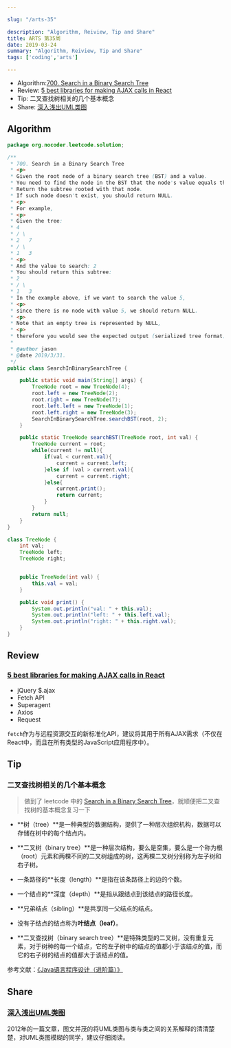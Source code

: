 ```yaml
---

slug: "/arts-35"

description: "Algorithm, Reiview, Tip and Share"
title: ARTS 第35周
date: 2019-03-24
summary: "Algorithm, Reiview, Tip and Share"
tags: ['coding','arts']

---
```


- Algorithm:[700. Search in a Binary Search Tree](https://leetcode.com/problems/search-in-a-binary-search-tree/)
- Review: [5 best libraries for making AJAX calls in React](https://hashnode.com/post/5-best-libraries-for-making-ajax-calls-in-react-cis8x5f7k0jl7th53z68s41k1)
- Tip: 二叉查找树相关的几个基本概念
- Share: [深入浅出UML类图](http://www.uml.org.cn/oobject/201211231.asp)

## Algorithm

```java
package org.nocoder.leetcode.solution;

/**
 * 700. Search in a Binary Search Tree
 * <p>
 * Given the root node of a binary search tree (BST) and a value.
 * You need to find the node in the BST that the node's value equals the given value.
 * Return the subtree rooted with that node.
 * If such node doesn't exist, you should return NULL.
 * <p>
 * For example,
 * <p>
 * Given the tree:
 * 4
 * / \
 * 2   7
 * / \
 * 1   3
 * <p>
 * And the value to search: 2
 * You should return this subtree:
 * 2
 * / \
 * 1   3
 * In the example above, if we want to search the value 5,
 * <p>
 * since there is no node with value 5, we should return NULL.
 * <p>
 * Note that an empty tree is represented by NULL,
 * <p>
 * therefore you would see the expected output (serialized tree format) as [], not null.
 *
 * @author jason
 * @date 2019/3/31.
 */
public class SearchInBinarySearchTree {

    public static void main(String[] args) {
        TreeNode root = new TreeNode(4);
        root.left = new TreeNode(2);
        root.right = new TreeNode(7);
        root.left.left = new TreeNode(1);
        root.left.right = new TreeNode(3);
        SearchInBinarySearchTree.searchBST(root, 2);
    }

    public static TreeNode searchBST(TreeNode root, int val) {
        TreeNode current = root;
        while(current != null){
            if(val < current.val){
                current = current.left;
            }else if (val > current.val){
                current = current.right;
            }else{
                current.print();
                return current;
            }
        }
        return null;
    }
}

class TreeNode {
    int val;
    TreeNode left;
    TreeNode right;


    public TreeNode(int val) {
        this.val = val;
    }

    public void print() {
        System.out.println("val: " + this.val);
        System.out.println("left: " + this.left.val);
        System.out.println("right: " + this.right.val);
    }
}
```



## Review

### [5 best libraries for making AJAX calls in React](https://hashnode.com/post/5-best-libraries-for-making-ajax-calls-in-react-cis8x5f7k0jl7th53z68s41k1)

- jQuery $.ajax
- Fetch API
- Superagent
- Axios
- Request

`fetch`作为与远程资源交互的新标准化API，建议将其用于所有AJAX需求（不仅在React中，而且在所有类型的JavaScript应用程序中）。

## Tip

### 二叉查找树相关的几个基本概念

> 做到了 leetcode 中的 [Search in a Binary Search Tree](https://leetcode.com/problems/search-in-a-binary-search-tree/)，就顺便把二叉查找树的基本概念复习一下

- **树（tree）**是一种典型的数据结构，提供了一种层次组织机构，数据可以存储在树中的每个结点内。

- **二叉树（binary tree）**是一种层次结构，要么是空集，要么是一个称为根（root）元素和两棵不同的二叉树组成的树，这两棵二叉树分别称为左子树和右子树。
- 一条路径的**长度（length）**是指在该条路径上的边的个数。
- 一个结点的**深度（depth）**是指从跟结点到该结点的路径长度。
- **兄弟结点（sibling）**是共享同一父结点的结点。
- 没有子结点的结点称为**叶结点（leaf）**。
- **二叉查找树（binary search tree）**是特殊类型的二叉树，没有重复元素，对于树种的每一个结点，它的左子树中的结点的值都小于该结点的值，而它的右子树的结点的值都大于该结点的值。

参考文献：[《Java语言程序设计（进阶篇）》](https://book.douban.com/subject/1879446/)

## Share

### [深入浅出UML类图](http://www.uml.org.cn/oobject/201211231.asp)

2012年的一篇文章，图文并茂的将UML类图与类与类之间的关系解释的清清楚楚，对UML类图模糊的同学，建议仔细阅读。